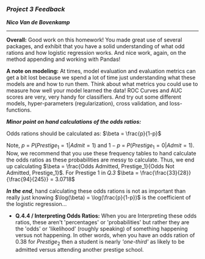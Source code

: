 ### ***Project 3 Feedback***

***Nico Van de Bovenkamp***
***

**Overall:** Good work on this homework! You made great use of several packages, and exhibit that you have a solid understanding of what odd rations and how logistic regression works. And nice work, again, on the method appending and working with Pandas!

**A note on modeling:**
At times, model evaluation and evaluation metrics can get a bit lost because we spend a lot of time just understanding what these models are and how to run them. Think about what metrics you could use to measure how well your model learned the data! ROC Curves and AUC scores are very, very handy for classifiers. And try out some different models, hyper-parameters (regularization), cross validation, and loss-functions.

***Minor point on hand calculations of the odds ratios:***

Odds rations should be calculated as: $\beta = \frac{p}{1-p}$

Note, $p$ = $P(Prestige_1 = 1| Admit = 1)$ and $1-p$ = $P(Prestige_1 = 0| Admit = 1)$. Now, we recommend that you use these frequency tables to hand calculate the odds ratios as these probabilities are messy to calculate. Thus, we end up calculating $\beta = \frac{Odds Admitted, Prestige_1}{Odds Not Admitted, Prestige_1}$. For Prestige 1 in *Q.3* $\beta = \frac{\frac{33}{28}}{\frac{94}{245}} = 3.0718$


***In the end***, hand calculating these odds rations is not as important than really just knowing $\log(\beta) = \log(\frac{p}{1-p})$ is the coefficient of the logistic regression...

* **Q.4.4 / Interpreting Odds Ratios:** When you are Interpreting these odds ratios, these aren't 'percentages' or 'probabilities' but rather they are the 'odds' or 'likelihood' (roughly speaking) of something happening versus not happening. In other words, when you have an odds ration of $0.38$ for $Prestige_2$ then a student is nearly *'one-third'* as likely to be admitted versus attending another prestige school.
